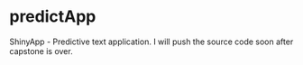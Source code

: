 # predictApp
ShinyApp - Predictive text application. 
I will push the source code soon after capstone is over.
